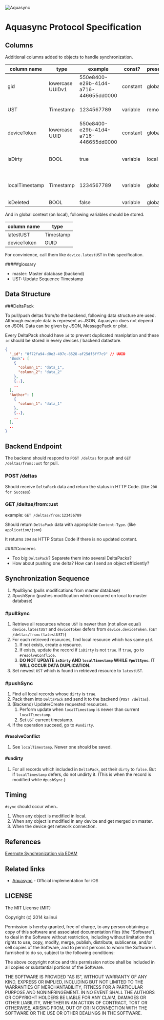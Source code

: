 ![Aquasync](https://dl.dropboxusercontent.com/u/7817937/_github/aquamarine/aquasync_logo.png)

Aquasync Protocol Specification
===

Columns
---

Additional columns added to objects to handle synchronization.

|column name   |type     |example                             |const?  |presence |origin |description|
|--------------|---------|------------------------------------|--------|---------|-------|-----------|
|gid           |lowercase UUIDv1   |550e8400-e29b-41d4-a716-446655dd0000|constant|global   |local  |generated locally when object created|
|UST           |Timestamp|1234567789                          |variable|remote   |remote |time when the data get merged to the master|
|deviceToken   |lowercase UUID     |550e8400-e29b-41d4-a716-446655dd0000|constant|global   |local  |notate which device is the origin of the data|
|isDirty       |BOOL     |true                                |variable|local    |local  |true when modified/created (do not set while synchronization)|
|localTimestamp|Timestamp|1234567789                          |variable|global   |local  |time when last modified (do not set while synchronization)|
|isDeleted     |BOOL     |false                               |variable|global   |local  |for soft deletion|

And in global context (on local), following variables should be stored.

|column name   |type     |
|--------------|---------|
|latestUST     |Timestamp|
|deviceToken   |GUID     |

For convinience, call them like `device.latestUST` in this specification.

#####glossary

- master: Master database (backend)
- UST: Update Sequence Timestamp

Data Structure
---

###DeltaPack

To pull/push deltas from/to the backend, following data structure are used. Although example data is represent as JSON, Aquasync does not depend on JSON. Data can be given by JSON, MessagePack or plist.

Every DeltaPack should have `id` to prevent duplicated maniplation and these `id` should be stored in every devices / backend datastore.

```json
{
  "_id": "0f72fa94-d0e3-497c-8528-af25df5ff7c9" // UUID
  "Book": [
    {
      "column_1": "data_1",
      "column_2": "data_2"
    },
    {..},
    ..
  ],
  "Author": [
    {
      "column_1": "data_1"
    },
    {..},
    ..
  ],
  ..
}
```

Backend Endpoint
---

The backend should respond to `POST /deltas` for push and `GET /deltas/from::ust` for pull.

### POST /deltas

Should receive `DeltaPack` data and return the status in HTTP Code. (like `200 for Success`)

### GET /deltas/from::ust

example: `GET /deltas/from:123456789`

Should return `DeltaPack` data with appropriate `Content-Type`. (like `application/json`)

It returns `204` as HTTP Status Code if there is no updated content.

####Concerns

- Too big `DeltaPack`? Separete them into several DeltaPacks?
- How about pushing one delta? How can I send an object efficiently?

Synchronization Sequence
---

1. #pullSync (pulls modifications from master database)
2. #pushSync (pushes modification which occured on local to master database)

### \#pullSync

1. Retrieve all resources whose `UST` is newer than (not allow equal) `device.latestUST` and `deviceToken` defers from `device.deviceToken`. (`GET /deltas/from:(latestUST)`)
2. For each retrieved resources, find local resource which has same `gid`.
     1. If not exists, create a resource.
     2. If exists, update the record if `isDirty` is not `true`. If `true`, go to `#resolveConflice`.
     3. **DO NOT UPDATE `isDirty` AND `localTimestamp` WHILE `#pullSync`. IT WILL OCCUR DATA DUPLICATION.**
3. Set newest `UST` which is found in retrieved resource to `latestUST`.

### \#pushSync

1. Find all local records whose `dirty` is `true`.
2. Pack them into `DeltaPack` and send it to the backend (`POST /deltas`).
3. (Backend) Update/Create requested resources.
     1. Perform update when `localTimestamp` is newer than current `localTimestamp`.
     2. Set `UST` current timestamp.
4. If the operation succeed, go to `#undirty`.

#### \#resolveConflict

1. See `localTimestamp`. Newer one should be saved.
 
#### \#undirty

1. For all records which included in `DeltaPack`, set their `dirty` to `false`. But if `localTimestamp` defers, do not undirty it. (This is when the record is modified while `#pushSync`.)

Timing
---

`#sync` should occur when..

1. When any object is modified in local.
2. When any object is modified in any device and get merged on master.
3. When the device get network connection.

References
--

[Evernote Synchronization via EDAM](https://dev.evernote.com/media/pdf/edam-sync.pdf)

Related links
---

- [Aquasync](https://github.com/AQAquamarine/Aquasync) - Official implementation for iOS

LICENSE
---

The MIT License (MIT)

Copyright (c) 2014 kaiinui

Permission is hereby granted, free of charge, to any person obtaining a copy of this software and associated documentation files (the "Software"), to deal in the Software without restriction, including without limitation the rights to use, copy, modify, merge, publish, distribute, sublicense, and/or sell copies of the Software, and to permit persons to whom the Software is furnished to do so, subject to the following conditions:

The above copyright notice and this permission notice shall be included in all copies or substantial portions of the Software.

THE SOFTWARE IS PROVIDED "AS IS", WITHOUT WARRANTY OF ANY KIND, EXPRESS OR IMPLIED, INCLUDING BUT NOT LIMITED TO THE WARRANTIES OF MERCHANTABILITY, FITNESS FOR A PARTICULAR PURPOSE AND NONINFRINGEMENT. IN NO EVENT SHALL THE AUTHORS OR COPYRIGHT HOLDERS BE LIABLE FOR ANY CLAIM, DAMAGES OR OTHER LIABILITY, WHETHER IN AN ACTION OF CONTRACT, TORT OR OTHERWISE, ARISING FROM, OUT OF OR IN CONNECTION WITH THE SOFTWARE OR THE USE OR OTHER DEALINGS IN THE SOFTWARE.
